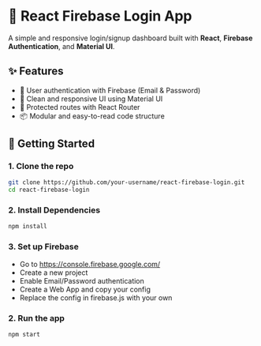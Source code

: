# 🔐 React Firebase Login App

A simple and responsive login/signup dashboard built with **React**, **Firebase Authentication**, and **Material UI**.

## ✨ Features

- 🔐 User authentication with Firebase (Email & Password)
- 🎨 Clean and responsive UI using Material UI
- 🔄 Protected routes with React Router
- 📦 Modular and easy-to-read code structure

## 🚀 Getting Started

### 1. Clone the repo

```bash
git clone https://github.com/your-username/react-firebase-login.git
cd react-firebase-login
```

### 2. Install Dependencies

```bash
npm install
```

### 3. Set up Firebase

- Go to https://console.firebase.google.com/
- Create a new project
- Enable Email/Password authentication
- Create a Web App and copy your config
- Replace the config in firebase.js with your own

### 2. Run the app

```bash
npm start
```
